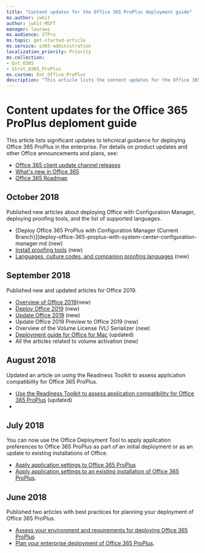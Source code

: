 ```yaml
---
title: "Content updates for the Office 365 ProPlus deployment guide"
ms.author: jwhit
author: jwhit-MSFT
manager: laurawi
ms.audience: ITPro
ms.topic: get-started-article
ms.service: o365-administration
localization_priority: Priority
ms.collection: 
- Ent_O365
- Strat_O365_ProPlus
ms.custom: Ent_Office_ProPlus
description: "This article lists the content updates for the Office 365 ProPlus deployment guide."
---
```


# Content updates for the Office 365 ProPlus deploment guide

This article lists significant updates to tehcnical guidance for deploying Office 365 ProPlus in the enterprise. For details on product updates and other Office announcements and plans, see:

- [Office 365 client update channel releases](https://technet.microsoft.com/en-us/office/mt465751.aspx)
- [What's new in Office 365](https://support.office.com/en-us/article/What-s-new-in-Office-365-95c8d81d-08ba-42c1-914f-bca4603e1426)
- [Office 365 Roadmap](https://products.office.com/en-US/business/office-365-roadmap)

## October 2018

Published new articles about deploying Office with Configuration Manager, deploying proofing tools, and the list of supported languages.
- [Deploy Office 365 ProPlus with Configuration Manager (Current Branch)](deploy-office-365-proplus-with-system-center-configuration-manager.md (new)
- [Install proofing tools](overview-of-deploying-languages-in-office-365-proplus.md#install-proofing-tools) (new) 
- [Languages, culture codes, and companion proofing languages](overview-of-deploying-languages-in-office-365-proplusm.md#languages-culture-codes-and-companion-proofing-languages) (new)

## September 2018

Published new and updated articles for Office 2019.
 - [Overview of Office 2019](https://docs.microsoft.com/DeployOffice/office2019/overview)(new)
 - [Deploy Office 2019](https://docs.microsoft.com/DeployOffice/office2019/deploy) (new)
 - [Update Office 2019](https://docs.microsoft.com/DeployOffice/office2019/update) (new)
 - Update Office 2019 Preview to Office 2019 (new)
 - Overview of the Volume License (VL) Serializer (new)
 - [Deployment guide for Office for Mac](https://docs.microsoft.com/DeployOffice/mac/deployment-guide-for-office-for-mac) (updated)
 - All the articles related to volume activation (new)

## August 2018

Updated an article on using the Readiness Toolkit to assess application compatibility for Office 365 ProPlus.
- [Use the Readiness Toolkit to assess application compatibility for Office 365 ProPlus](https://docs.microsoft.com/en-us/deployoffice/use-the-readiness-toolkit-to-assess-application-compatibility-for-office-365-pro) (updated)
- 

## July 2018

You can now  use the Office Deployment Tool to apply application preferences to Office 365 ProPlus as part of an initial deployment or as an update to existing installations of Office. 
- [Apply application settings to Office 365 ProPlus](https://docs.microsoft.com/en-us/deployoffice/overview-of-the-office-2016-deployment-tool#apply-application-settings-to-office-365-proplus) 
- [Apply application settings to an existing installation of Office 365 ProPlus](https://docs.microsoft.com/en-us/deployoffice/overview-of-the-office-2016-deployment-tool#apply-application-settings-to-an-existing-installation-of-office-365-proplus).

## June 2018

Published two articles with best practices for planning your deployment of Office 365 ProPlus.
- [Assess your environment and requirements for deploying Office 365 ProPlus](https://docs.microsoft.com/en-us/deployoffice/assess-office-365-proplus) 
- [Plan your enterprise deployment of Office 365 ProPlus](https://docs.microsoft.com/en-us/deployoffice/plan-office-365-proplus).


